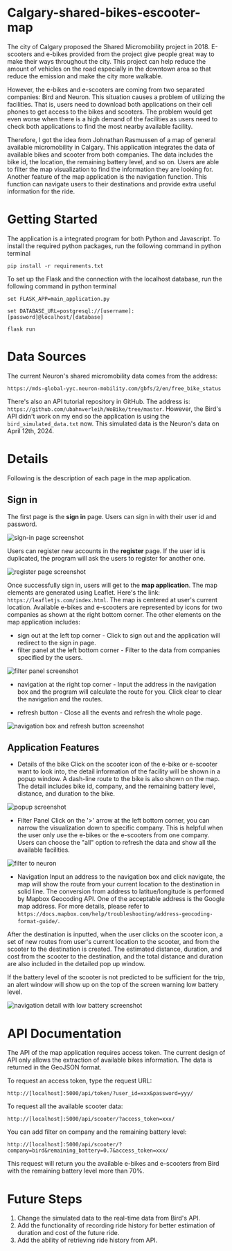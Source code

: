 # Calgary-shared-bikes-escooter-map
The city of Calgary proposed the Shared Micromobility project in 2018. E-scooters and e-bikes provided from the project give people great way to make their ways throughout the city. This project can help reduce the amount of vehicles on the road especially in the downtown area so that reduce the emission and make the city more walkable.

However, the e-bikes and e-scooters are coming from two separated companies: Bird and Neuron. This situation causes a problem of utilizing the facilities. That is, users need to download both applications on their cell phones to get access to the bikes and scooters. The problem would get even worse when there is a high demand of the facilities as users need to check both applications to find the most nearby available facility.

Therefore, I got the idea from Johnathan Rasmussen of a map of general available micromobility in Calgary. This application integrates the data of available bikes and scooter from both companies. The data includes the bike id, the location, the remaining battery level, and so on. Users are able to filter the map visualization to find the information they are looking for. Another feature of the map application is the navigation function. This function can navigate users to their destinations and provide extra useful information for the ride.


# Getting Started
The application is a integrated program for both Python and Javascript. To install the required python packages, run the following command in python terminal

`pip install -r requirements.txt`


To set up the Flask and the connection with the localhost database, run the following command in python terminal

`set FLASK_APP=main_application.py`

`set DATABASE_URL=postgresql://[username]:[password]@localhost/[database]`

`flask run`


# Data Sources
The current Neuron's shared micromobility data comes from the address:

`https://mds-global-yyc.neuron-mobility.com/gbfs/2/en/free_bike_status` 

There's also an API tutorial repository in GitHub. The address is:
`https://github.com/ubahnverleih/WoBike/tree/master`. However, the Bird's API didn't work on my end so the application is using the `bird_simulated_data.txt` now. This simulated data is the Neuron's data on April 12th, 2024.


# Details
Following is the description of each page in the map application.

## Sign in
The first page is the **sign in** page. Users can sign in with their user id and password.

![sign-in page screenshot](https://raw.githubusercontent.com/chshxiao/Calgary-shared-bikes-escooter-map/main/readme_img/sign-in.png)

Users can register new accounts in the **register** page. If the user id is duplicated, the program will ask the users to register for another one.

![register page screenshot](https://raw.githubusercontent.com/chshxiao/Calgary-shared-bikes-escooter-map/main/readme_img/register.png)

Once successfully sign in, users will get to the **map application**. The map elements are generated using Leaflet. Here's the link: `https://leafletjs.com/index.html`. The map is centered at user's current location. Available e-bikes and e-scooters are represented by icons for two companies as shown at the right bottom corner.
The other elements on the map application includes:
* sign out at the left top corner - Click to sign out and the application will redirect to the sign in page.
* filter panel at the left bottom corner - Filter to the data from companies specified by the users.

![filter panel screenshot](https://raw.githubusercontent.com/chshxiao/Calgary-shared-bikes-escooter-map/main/readme_img/filter-panel.png)

* navigation at the right top corner - Input the address in the navigation box and the program will calculate the route for you. Click clear to clear the navigation and the routes.

* refresh button - Close all the events and refresh the whole page.

![navigation box and refresh button screenshot](https://raw.githubusercontent.com/chshxiao/Calgary-shared-bikes-escooter-map/main/readme_img/navigation-and-refresh-button.png)

## Application Features
* Details of the bike
Click on the scooter icon of the e-bike or e-scooter want to look into, the detail information of the facility will be shown in a popup window. A dash-line route to the bike is also shown on the map. The detail includes bike id, company, and the remaining battery level, distance, and duration to the bike.

![popup screenshot](https://raw.githubusercontent.com/chshxiao/Calgary-shared-bikes-escooter-map/main/readme_img/pop-up.png)

* Filter Panel
Click on the '>' arrow at the left bottom corner, you can narrow the visualization down to specific company. This is helpful when the user only use the e-bikes or the e-scooters from one company. Users can choose the "all" option to refresh the data and show all the available facilities.

![filter to neuron](https://raw.githubusercontent.com/chshxiao/Calgary-shared-bikes-escooter-map/main/readme_img/filter-to-neuron.png)

* Navigation
Input an address to the navigation box and click navigate, the map will show the route from your current location to the destination in solid line. The conversion from address to latitue/longitude is performed by Mapbox Geocoding API. One of the acceptable address is the Google map address. For more details, please refer to `https://docs.mapbox.com/help/troubleshooting/address-geocoding-format-guide/`.

After the destination is inputted, when the user clicks on the scooter icon, a set of new routes from user's current location to the scooter, and from the scooter to the destination is created. The estimated distance, duration, and cost from the scooter to the destination, and the total distance and duration are also included in the detailed pop up window. 

If the battery level of the scooter is not predicted to be sufficient for the trip, an alert window will show up on the top of the screen warning low battery level.

![navigation detail with low battery screenshot](https://raw.githubusercontent.com/chshxiao/Calgary-shared-bikes-escooter-map/main/readme_img/navigation-detail.png)

# API Documentation
The API of the map application requires access token. The current design of API only allows the extraction of available bikes information. The data is returned in the GeoJSON format.

To request an access token, type the request URL:

`http://[localhost]:5000/api/token/?user_id=xxx&password=yyy/`

To request all the available scooter data:

`http://[localhost]:5000/api/scooter/?access_token=xxx/`

You can add filter on company and the remaining battery level:

`http://[localhost]:5000/api/scooter/?company=bird&remaining_battery=0.7&access_token=xxx/`

This request will return you the available e-bikes and e-scooters from Bird with the remaining battery level more than 70%.

# Future Steps
1. Change the simulated data to the real-time data from Bird's API.
2. Add the functionality of recording ride history for better estimation of duration and cost of the future ride.
3. Add the ability of retrieving ride history from API.